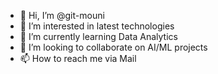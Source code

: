 - 👋 Hi, I’m @git-mouni
- 👀 I’m interested in latest technologies
- 🌱 I’m currently learning Data Analytics
- 💞️ I’m looking to collaborate on AI/ML projects
- 📫 How to reach me via Mail



